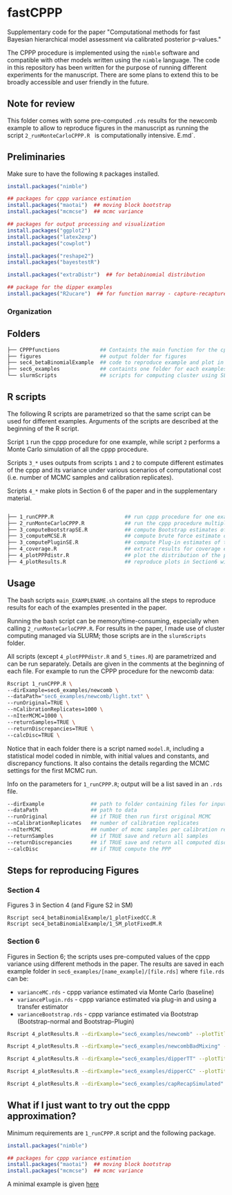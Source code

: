 # fastCPPP

Supplementary code for the paper "Computational methods for fast Bayesian hierarchical model assessment via calibrated posterior p-values."

The CPPP procedure is implemented using the `nimble` software and compatible with other models written using the `nimble` language. The code in this repository has been written for the purpose of running different experiments for the manuscript. There are some plans to extend this to be broadly accessible and user friendly in the future. 


## Note for review

This folder comes with some pre-computed `.rds` results for the newcomb example to allow to reproduce figures in the manuscript as running the script `2_runMonteCarloCPPP.R ` is computationally intensive. 
E.md`.

## Preliminaries 

Make sure to have the following `R` packages installed.

```r
install.packages("nimble")

## packages for cppp variance estimation
install.packages("maotai")  ## moving block bootstrap
install.packages("mcmcse")  ## mcmc variance

## packages for output processing and visualization
install.packages("ggplot2")
install.packages("latex2exp")
install.packages("cowplot")

install.packages("reshape2")
install.packages("bayestestR")

install.packages("extraDistr")  ## for betabinomial distribution

## package for the dipper examples
install.packages("R2ucare")  ## for function marray - capture-recapture example


```

### Organization

## Folders 

```bash
├── CPPPfunctions             ## Containts the main function for the cppp procedure
├── figures                   ## output folder for figures
├── sec4_betaBinomialExample  ## code to reproduce example and plot in Section 4
├── sec6_examples             ## containts one folder for each examples in Section 6	
└── slurmScripts              ## scripts for computing cluster using SLURM
```

## R scripts

The following R scripts are parametrized so that the same script can be used for different examples. Arguments of the scripts are described at the beginning of the R script. 

Script `1` run the cppp procedure for one example, while script `2` performs a Monte Carlo simulation of all the cppp procedure.

Scripts `3_*` uses outputs from scripts `1` and `2` to compute different estimates of the cppp and its variance under various scenarios of computational cost (i.e. number of MCMC samples and calibration replicates). 

Scripts `4_*` make plots in Section 6 of the paper and in the supplementary material.

```bash

├── 1_runCPPP.R                       ## run cppp procedure for one example
├── 2_runMonteCarloCPPP.R             ## run the cppp procedure multiple times for brute force Monte Carlo estimation
├── 3_computeBootstrapSE.R            ## compute Bootstrap estimates of the cppp standard error + coverage
├── 3_computeMCSE.R                   ## compute brute force estimate of the cppp standard error via Monte carlo 
├── 3_computePluginSE.R               ## compute Plug-in estimates of the cppp standard error + coverage
├── 4_coverage.R                      ## extract results for coverage e
├── 4_plotPPPdistr.R                  ## plot the distribution of the ppp for the examples
├── 4_plotResults.R                   ## reproduce plots in Section6 with cppp estimates and variance estimates

```

## Usage

The bash scripts `main_EXAMPLENAME.sh` contains all the steps to reproduce results for each of the examples presented in the paper. 

Running the bash script can be memory/time-consuming, especially when calling `2_runMonteCarloCPPP.R`. For results in the paper, I made use of cluster computing managed via SLURM; those scripts are in the `slurmScripts` folder.

All scripts (except `4_plotPPPdistr.R` and `5_times.R`) are parametrized and can be run separately. Details are given in the comments at the beginning of each file. For example to run the CPPP procedure for the newcomb data:

```bash
Rscript 1_runCPPP.R \
--dirExample=sec6_examples/newcomb \
--dataPath="sec6_examples/newcomb/light.txt" \
--runOriginal=TRUE \
--nCalibrationReplicates=1000 \
--nIterMCMC=1000 \
--returnSamples=TRUE \
--returnDiscrepancies=TRUE \
--calcDisc=TRUE \
```

Notice that in each folder there is a script named `model.R`, including a statistical model coded in nimble, with initial values and constants, and discrepancy functions. It also contains the details regarding the MCMC settings for the first MCMC run.

Info on the parameters for `1_runCPPP.R`; output will be a list  saved in an `.rds` file. 

```bash
--dirExample               ## path to folder containing files for input and outputs 
--dataPath                 ## path to data
--runOriginal              ## if TRUE then run first original MCMC 
--nCalibrationReplicates   ## number of calibration replicates
--nIterMCMC                ## number of mcmc samples per calibration replicates
--returnSamples            ## if TRUE save and return all samples
--returnDiscrepancies      ## if TRUE save and return all computed discrepancies
--calcDisc                 ## if TRUE compute the PPP
```


## Steps for reproducing Figures

### Section 4 

Figures 3 in Section 4 (and Figure S2 in SM)

```
Rscript sec4_betaBinomialExample/1_plotFixedCC.R
Rscript sec4_betaBinomialExample/1_SM_plotFixedM.R
```

### Section 6

Figures in Section 6; the scripts uses pre-computed values of the cppp variance using different methods in the paper. The results are saved in each example folder in `sec6_examples/[name_example]/[file.rds]`  where `file.rds` can be:

 * `varianceMC.rds` - cppp variance estimated via Monte Carlo (baseline)
 * `variancePlugin.rds` - cppp variance estimated via plug-in and using a transfer estimator
 * `varianceBootstrap.rds` - cppp variance estimated via Bootstrap (Bootstrap-normal and Bootstrap-Plugin)

```bash
Rscript 4_plotResults.R --dirExample="sec6_examples/newcomb" --plotTitle="Newcomb example - good mixing"

Rscript 4_plotResults.R --dirExample="sec6_examples/newcombBadMixing" --plotTitle="Newcomb example - bad mixing"

Rscript 4_plotResults.R --dirExample="sec6_examples/dipperTT" --plotTitle="Dipper example - T/T model"

Rscript 4_plotResults.R --dirExample="sec6_examples/dipperCC" --plotTitle="Dipper example - C/C model"

Rscript 4_plotResults.R --dirExample="sec6_examples/capRecapSimulated" --plotTitle="Simulated example - T/T model"

```

## What if I just want to try out the cppp approximation?

Minimum requirements are `1_runCPPP.R` script and the following package.

```r
install.packages("nimble")

## packages for cppp variance estimation
install.packages("maotai")  ## moving block bootstrap
install.packages("mcmcse")  ## mcmc variance
```
A minimal example is given [here](https://htmlpreview.github.io/?https://github.com/salleuska/fastCPPP/blob/main/Example_Newcomb.html)
